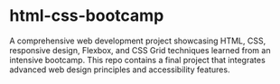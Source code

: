 # html-css-bootcamp
A comprehensive web development project showcasing HTML, CSS, responsive design, Flexbox, and CSS Grid techniques learned from an intensive bootcamp. This repo contains a final project that integrates advanced web design principles and accessibility features.
